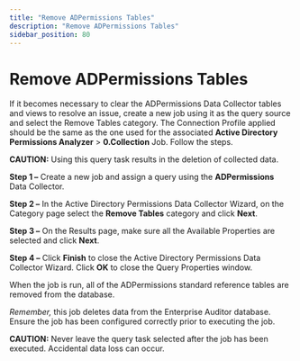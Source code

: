 ```yaml
---
title: "Remove ADPermissions Tables"
description: "Remove ADPermissions Tables"
sidebar_position: 80
---
```


# Remove ADPermissions Tables

If it becomes necessary to clear the ADPermissions Data Collector tables and views to resolve an
issue, create a new job using it as the query source and select the Remove Tables category. The
Connection Profile applied should be the same as the one used for the associated **Active Directory
Permissions Analyzer** > **0.Collection** Job. Follow the steps.

**CAUTION:** Using this query task results in the deletion of collected data.

**Step 1 –** Create a new job and assign a query using the **ADPermissions** Data Collector.

**Step 2 –** In the Active Directory Permissions Data Collector Wizard, on the Category page select
the **Remove Tables** category and click **Next**.

**Step 3 –** On the Results page, make sure all the Available Properties are selected and click
**Next**.

**Step 4 –** Click **Finish** to close the Active Directory Permissions Data Collector Wizard. Click
**OK** to close the Query Properties window.

When the job is run, all of the ADPermissions standard reference tables are removed from the
database.

_Remember,_ this job deletes data from the Enterprise Auditor database. Ensure the job has been
configured correctly prior to executing the job.

**CAUTION:** Never leave the query task selected after the job has been executed. Accidental data
loss can occur.

